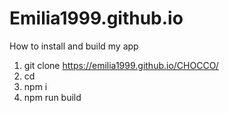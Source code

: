 
# Emilia1999.github.io

How to install and build my app

1. git clone  https://emilia1999.github.io/CHOCCO/
2. cd 
3. npm i
4. npm run build
